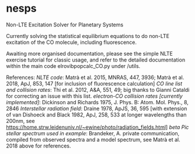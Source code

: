 # nesps
Non-LTE Excitation Solver for Planetary Systems

Currently solving the statistical equilibrium equations to do non-LTE excitation of the CO molecule, including fluorescence. 

Awaiting more organised documentation, please see the simple NLTE exercise tutorial for classic usage, and refer to the detailed documentation within the main code elrovibpopcalc_CO.py under /utils.

References:
*NLTE code*: Matrà et al. 2015, MNRAS, 447, 3936; Matrà et al. 2018, ApJ, 853, 147 [for inclusion of fluorescence calculation]
*CO line list and collision rates*: Thi et al. 2012, A&A, 551, 49; big thanks to Gianni Cataldi for correcting an issue with this list.
*electron-CO collision rates [currently implemented]*: Dickinson and Richards 1975, J. Phys. B: Atom. Mol. Phys., 8, 2846
*Interstellar radiation field*: Draine 1978, ApJS, 36, 595 [with extension of van Dishoeck and Black 1982, ApJ, 258, 533 at longer wavelengths than 200nm, see https://home.strw.leidenuniv.nl/~ewine/photo/radiation_fields.html]
*beta Pic stellar spectrum used in example*: 
Brandeker, A. private communication, compiled from observed spectra and a model spectrum, see Matrà et al. 2018 above for references.
